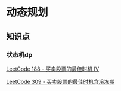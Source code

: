 # 动态规划

## 知识点

### 状态机dp

[LeetCode 188 - 买卖股票的最佳时机 IV](https://leetcode.cn/problems/best-time-to-buy-and-sell-stock-iv/)

[LeetCode 309 - 买卖股票的最佳时机含冷冻期](https://leetcode.cn/problems/best-time-to-buy-and-sell-stock-with-cooldown/)
